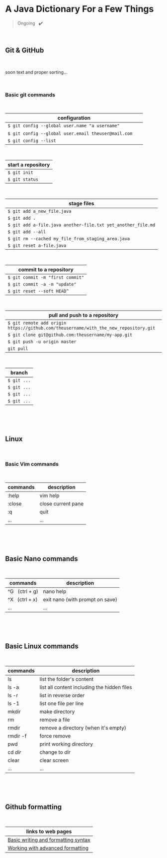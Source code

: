 <br>

# A Java Dictionary For a Few Things
 
> Ongoing &nbsp; ✔️   

<br> <!-- ✅ -->

## Git & GitHub

<br>

soon text and proper sorting...

<br>

### Basic git commands 

<br>

| configuration |
| --- |
| `$ git config --global user.name "a username"`						   |
| `$ git config --global user.email theuser@mail.com` &nbsp; &nbsp; &nbsp; |
| `$ git config --list`   												   |

<br>

| start a repository |
| --- |
| `$ git init` 	 |
| `$ git status` |

<br>

| stage files |
| --- |
| `$ git add a_new_file.java` 									|
| `$ git add .` 												|
| `$ git add a-file.java another-file.txt yet_another_file.md` 	|
| `$ git add --all` 											|
| `$ git rm --cached my_file_from_staging_area.java` 			|
| `$ git reset a-file.java` 									|

<br>

| commit to a repository |
| --- |
| `$ git commit -m "first commit"` |
| `$ git commit -a -m "update"` |
| `$ git reset --soft HEAD^` |

<br>

| pull and push to a repository |
| --- |
| `$ git remote add origin https://github.com/theusername/with_the_new_repository.git` |
| `$ git clone git@github.com:theusername/my-app.git` |
| `$ git push -u origin master` 					  |
| `git pull` 										  |	

<br>

| branch |
| --- |
| `$ git ...` |
| `$ git ...` |
| `$ git ...` |
| `$ git ...` |
 
<br>
<br>
<br>

## Linux

<br>

### Basic Vim commands

<br>

| commands      | description      				 |
| ---| --- |
| :help			| vim help						 |
| :close		| close current pane			 |
| :q           	| quit			  				 |
| ...			| ...

<br>
<br>
<br>


## Basic Nano commands

<br>

| commands      	   | description      				 |
| ---| --- |
| ^G &nbsp; (ctrl + g) | nano help						 |
| ^X &nbsp; (ctrl + x) | exit nano (with prompt on save) |
| ...           	   | ...			  				 |

<br>
<br>
<br>


## Basic Linux commands

<br>

| commands      | description   				    			|
| --- | --- |
| ls		    | list the folder's content 	    		    |
| ls -a         | list all content including the hidden files	|
| ls -r 		| list in reverse order 						|
| ls -1 		| list one file per line						|
| mkdir			| make directory 								|
| rm 			| remove a file 								|
| rmdir 		| remove a directory (when it's empty)			|
| rmdir -f 		| force remove 									|
| pwd 			| print working directory 						|
| cd *dir* 		| change to *dir* 								|
| clear 		| clear screen 									|
| ...		    | ...											|

<br>
<br>
<br>


## Github formatting

<br>

| links to web pages			    			|
| ---------------------------------------------	|
| [Basic writing and formatting syntax](https://help.github.com/en/articles/basic-writing-and-formatting-syntax)   		    |
| [Working with advanced formatting](https://help.github.com/en/articles/working-with-advanced-formatting)				 |